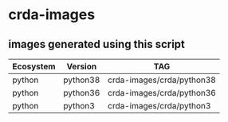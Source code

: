# crda-images

## images generated using this script 

Ecosystem     | Version       | TAG                                       |
------------- | ------------- | ------------------------------------------|
python        | python38      |  crda-images/crda/python38                |
python        | python36      |  crda-images/crda/python36                | 
python        | python3       |  crda-images/crda/python3                 |
